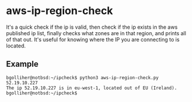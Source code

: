# aws-ip-region-check
It's a quick check if the ip is valid, then check if the ip exists in the aws published ip list, finally checks what zones are in that region, and prints all of that out. It's useful for knowing where the IP you are connecting to is located.

## Example
```
bgolliher@notbsd:~/ipcheck$ python3 aws-ip-region-check.py 52.19.10.227
The ip 52.19.10.227 is in eu-west-1, located out of EU (Ireland).
bgolliher@notbsd:~/ipcheck$
```
